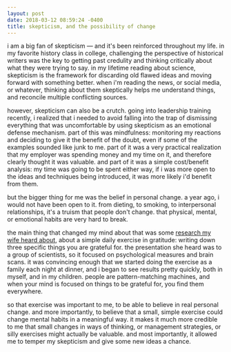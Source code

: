 ```yaml
---
layout: post
date: 2018-03-12 08:59:24 -0400
title: skepticism, and the possibility of change
---
```


i am a big fan of skepticism — and it's been reinforced throughout my life. in my favorite history class in college, challenging the perspective of historical writers was the key to getting past credulity and thinking critically about what they were trying to say.  in my lifetime reading about science, skepticism is the framework for discarding old flawed ideas and moving forward with something better.  when i'm reading the news, or social media, or whatever, thinking about them skeptically helps me understand things, and reconcile multiple conflicting sources.

however, skepticism can also be a crutch.  going into leadership training recently, i realized that i needed to avoid falling into the trap of dismissing everything that was uncomfortable by using skepticism as an emotional defense mechanism.  part of this was mindfulness: monitoring my reactions and deciding to give it the benefit of the doubt, even if some of the examples sounded like junk to me.  part of it was a very practical realization that my employer was spending money and my time on it, and therefore clearly thought it was valuable.  and part of it was a simple cost/benefit analysis: my time was going to be spent either way, if i was more open to the ideas and techniques being introduced, it was more likely i'd benefit from them.

but the bigger thing for me was the belief in personal change.  a year ago, i would not have been
open to it.  from dieting, to smoking, to interpersonal relationships, it's a truism that
people don't change.  that physical, mental, or emotional habits are very hard to break.

the main thing that changed my mind about that was some
[research my wife heard about](http://goodthinkinc.com/happiness-advantage-key-takeaways/),
about a simple daily exercise in gratitude: writing down three specific things you are grateful for.
the presentation she heard was to a group of scientists, so it focused on psychological measures
and brain scans.  it was convincing enough that we started doing the exercise as a family each
night at dinner, and i began to see results pretty quickly, both in myself, and in my children.
people are pattern-matching machines, and when your mind is focused on things to be grateful for,
you find them everywhere.

so that exercise was important to me, to be able to believe in real personal change.  and more
importantly, to believe that a small, simple exercise could change mental habits in a meaningful
way. it makes it much more credible to me that small changes in ways of thinking, or management
strategies, or silly exercises might actually be valuable.  and most importantly, it allowed me to
temper my skepticism and give some new ideas a chance.
